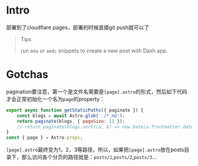 # Intro

部署到了cloudflare pages，部署的时候直接git push就可以了

> Tips
>
> run `mda` or `amdc` snippets to create a new post with Dash.app.

# Gotchas

pagination要注意，第一个是文件名需要是`[page].astro`的形式，然后如下代码才会正常初始化一个名为`page`的property：

```js
export async function getStaticPaths({ paginate }) {
	const blogs = await Astro.glob('./*.md');
	return paginate(blogs, { pageSize: 11 });
	// return paginate(blogs.sort((a, b) => new Date(a.frontmatter.date) - new Date(b.frontmatter.date)).reverse(), { pageSize: 11 });
}
const { page } = Astro.props;
```

`[page].astro`最终变为1，2，3等路径，所以，如果把`[page].astro`放在posts目录下，那么访问各个分页的路径就是：`posts/1`,`posts/2`,`posts/3`...












